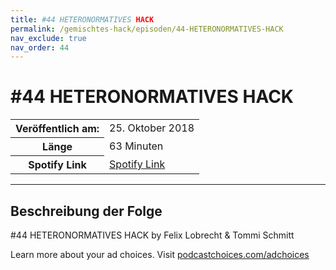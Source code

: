 ```yaml
---
title: #44 HETERONORMATIVES HACK
permalink: /gemischtes-hack/episoden/44-HETERONORMATIVES-HACK
nav_exclude: true
nav_order: 44
---
```


# #44 HETERONORMATIVES HACK
<table class="resp-table dcf-table dcf-table-responsive dcf-table-bordered dcf-table-striped dcf-w-100%">
                    <tbody>
                        <tr>
                            <th scope="row">Veröffentlich am:</th>
                            <td data-label="Veröffentlich am:">25. Oktober 2018</td>
                        </tr>
                        <tr>
                            <th scope="row">Länge </th>
                            <td data-label="Länge ">63 Minuten</td>
                        </tr><tr>
                                <th scope="row">Spotify Link</th>
                                <td data-label="Spotify Link"><a href="https://open.spotify.com/episode/3l0uIPrCbPCcfVP2DDHePv">Spotify Link</a></td>
                            </tr></tbody>
                </table>

***

## Beschreibung der Folge

<div>
<p>#44 HETERONORMATIVES HACK by Felix Lobrecht &amp; Tommi Schmitt</p><p> </p><p>Learn more about your ad choices. Visit <a href="https://podcastchoices.com/adchoices">podcastchoices.com/adchoices</a></p>  
</div>

